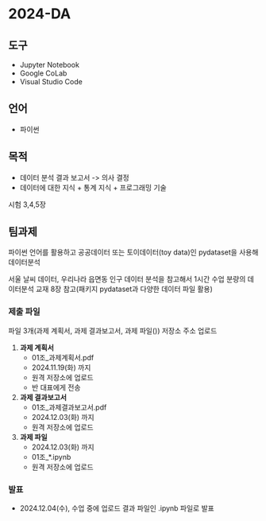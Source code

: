 # 2024-DA
## 도구
- Jupyter Notebook
- Google CoLab
- Visual Studio Code
## 언어
- 파이썬
## 목적
- 데이터 분석 결과 보고서 -> 의사 결정
- 데이터에 대한 지식 + 통계 지식 + 프로그래밍 기술

시험 3,4,5장



## 팀과제
파이썬 언어를 활용하고 공공데이터 또는 토이데이터(toy data)인 pydataset을 사용해 데이터분석

서울 날씨 데이터, 우리나라 읍면동 인구 데이터 분석을 참고해서 1시간 수업 분량의 데이터분석
교재 8장 참고(패키지 pydataset과 다양한 데이터 파일 활용)

### 제출 파일

파일 3개(과제 계획서, 과제 결과보고서, 과제 파일()) 저장소 주소 업로드

1. **과제 계획서**
   - 01조_과제계획서.pdf
   - 2024.11.19(화) 까지
   - 원격 저장소에 업로드
   - 반 대표에게 전송
2. **과제 결과보고서**
   - 01조_과제결과보고서.pdf
   - 2024.12.03(화) 까지
   - 원격 저장소에 업로드
4. **과제 파일**
   - 2024.12.03(화) 까지
   - 01조_*.ipynb
   - 원격 저장소에 업로드
  
### 발표

- 2024.12.04(수), 수업 중에 업로드 결과 파일인 .ipynb 파일로 발표
